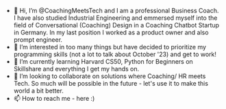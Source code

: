 - 👋 Hi, I’m @CoachingMeetsTech and I am a professional Business Coach. I have also studied Industrial Engineering and emmersed myself into the field of Conversational (Coaching) Design in a Coaching Chatbot Startup in Germany. In my last position I worked as a product owner and also prompt engineer.
- 👀 I’m interested in too many things but have decided to prioritize my programming skills (not a lot to talk about October '23) and get to work! 
- 🌱 I’m currently learning Harvard CS50, Python for Beginners on Skillshare and everything I get my hands on.
- 💞️ I’m looking to collaborate on solutions where Coaching/ HR meets Tech. So much will be possible in the future - let's use it to make this world a bit better.
- 📫 How to reach me - here :)

<!---
CoachingMeetsTech/CoachingMeetsTech is a ✨ special ✨ repository because its `README.md` (this file) appears on your GitHub profile.
You can click the Preview link to take a look at your changes.
--->

